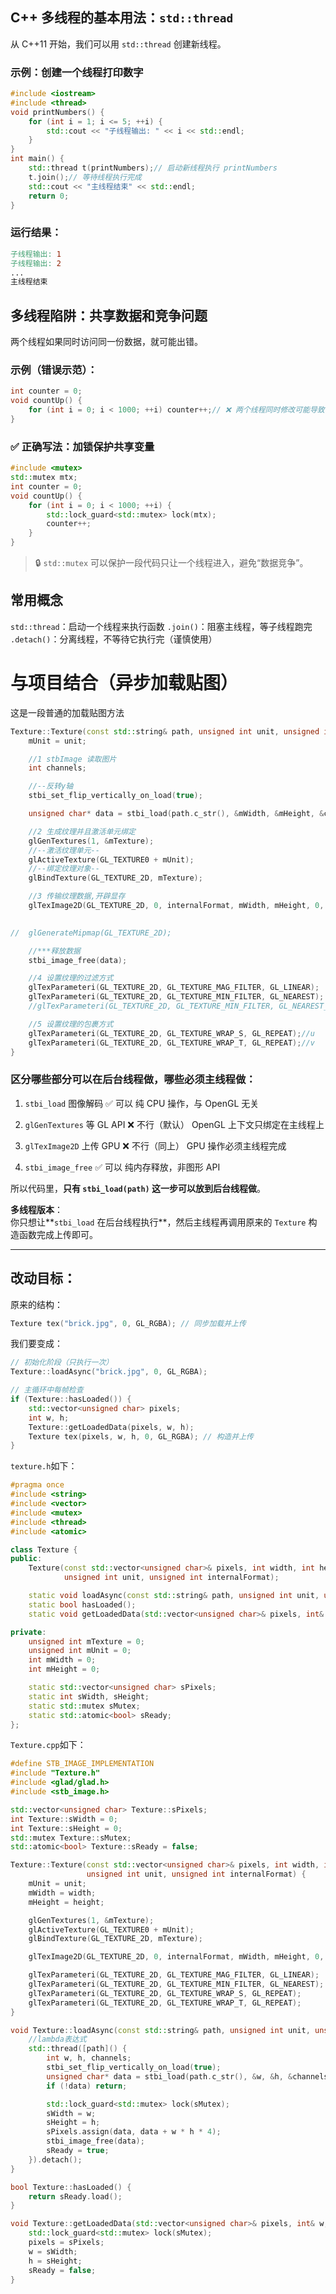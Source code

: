 ## C++ 多线程的基本用法：`std::thread`

从 C++11 开始，我们可以用 `std::thread` 创建新线程。

### 示例：创建一个线程打印数字

```cpp
#include <iostream>
#include <thread>  
void printNumbers() {     
	for (int i = 1; i <= 5; ++i) {         
		std::cout << "子线程输出: " << i << std::endl;     
	} 
}  
int main() {     
	std::thread t(printNumbers);// 启动新线程执行 printNumbers     			
	t.join();// 等待线程执行完成     
	std::cout << "主线程结束" << std::endl;     
	return 0; 
}
```

### 运行结果：

```makefile
子线程输出: 1 
子线程输出: 2
... 
主线程结束
```
## 多线程陷阱：**共享数据和竞争问题**

两个线程如果同时访问同一份数据，就可能出错。

### 示例（错误示范）：

```cpp
int counter = 0;  
void countUp() {     
	for (int i = 0; i < 1000; ++i) counter++;// ❌ 两个线程同时修改可能导致错误 
}
```

### ✅ 正确写法：加锁保护共享变量

```cpp
#include <mutex>  
std::mutex mtx; 
int counter = 0;  
void countUp() {     
	for (int i = 0; i < 1000; ++i) {         		
		std::lock_guard<std::mutex> lock(mtx);         		
		counter++;     
	} 
}
```

> 🔒 `std::mutex` 可以保护一段代码只让一个线程进入，避免“数据竞争”。

## 常用概念

`std::thread`：启动一个线程来执行函数
`.join()`：阻塞主线程，等子线程跑完
`.detach()`：分离线程，不等待它执行完（谨慎使用）


# 与项目结合（异步加载贴图）
这是一段普通的加载贴图方法
```cpp
Texture::Texture(const std::string& path, unsigned int unit, unsigned int internalFormat) {
	mUnit = unit;

	//1 stbImage 读取图片
	int channels;

	//--反转y轴
	stbi_set_flip_vertically_on_load(true);

	unsigned char* data = stbi_load(path.c_str(), &mWidth, &mHeight, &channels, STBI_rgb_alpha);

	//2 生成纹理并且激活单元绑定
	glGenTextures(1, &mTexture);
	//--激活纹理单元--
	glActiveTexture(GL_TEXTURE0 + mUnit);
	//--绑定纹理对象--	
	glBindTexture(GL_TEXTURE_2D, mTexture);

	//3 传输纹理数据,开辟显存
	glTexImage2D(GL_TEXTURE_2D, 0, internalFormat, mWidth, mHeight, 0, GL_RGBA, GL_UNSIGNED_BYTE, data);

	
//	glGenerateMipmap(GL_TEXTURE_2D);

	//***释放数据 
	stbi_image_free(data);

	//4 设置纹理的过滤方式
	glTexParameteri(GL_TEXTURE_2D, GL_TEXTURE_MAG_FILTER, GL_LINEAR);
	glTexParameteri(GL_TEXTURE_2D, GL_TEXTURE_MIN_FILTER, GL_NEAREST);
	//glTexParameteri(GL_TEXTURE_2D, GL_TEXTURE_MIN_FILTER, GL_NEAREST_MIPMAP_NEAREST);

	//5 设置纹理的包裹方式
	glTexParameteri(GL_TEXTURE_2D, GL_TEXTURE_WRAP_S, GL_REPEAT);//u
	glTexParameteri(GL_TEXTURE_2D, GL_TEXTURE_WRAP_T, GL_REPEAT);//v
}
```
### 区分**哪些部分可以在后台线程做，哪些必须主线程做**：
1. `stbi_load` 图像解码
✅ 可以
纯 CPU 操作，与 OpenGL 无关

2. `glGenTextures` 等 GL API
❌ 不行（默认）
OpenGL 上下文只绑定在主线程上

3. `glTexImage2D` 上传 GPU
❌ 不行（同上）
GPU 操作必须主线程完成

4. `stbi_image_free`
✅ 可以
纯内存释放，非图形 API

所以代码里，**只有 `stbi_load(path)` 这一步可以放到后台线程做**。

**多线程版本**：  
你只想让**`stbi_load` 在后台线程执行**，然后主线程再调用原来的 `Texture` 构造函数完成上传即可。

----------

## 改动目标：

原来的结构：

```cpp
Texture tex("brick.jpg", 0, GL_RGBA); // 同步加载并上传
```

我们要变成：

```cpp
// 初始化阶段（只执行一次）
Texture::loadAsync("brick.jpg", 0, GL_RGBA);

// 主循环中每帧检查
if (Texture::hasLoaded()) {
    std::vector<unsigned char> pixels;
    int w, h;
    Texture::getLoadedData(pixels, w, h);
    Texture tex(pixels, w, h, 0, GL_RGBA); // 构造并上传
}

```	

`texture.h`如下：
```cpp
#pragma once
#include <string>
#include <vector>
#include <mutex>
#include <thread>
#include <atomic>

class Texture {
public:
    Texture(const std::vector<unsigned char>& pixels, int width, int height,
            unsigned int unit, unsigned int internalFormat);

    static void loadAsync(const std::string& path, unsigned int unit, unsigned int internalFormat);
    static bool hasLoaded();
    static void getLoadedData(std::vector<unsigned char>& pixels, int& w, int& h);

private:
    unsigned int mTexture = 0;
    unsigned int mUnit = 0;
    int mWidth = 0;
    int mHeight = 0;

    static std::vector<unsigned char> sPixels;
    static int sWidth, sHeight;
    static std::mutex sMutex;
    static std::atomic<bool> sReady;
};
```
`Texture.cpp`如下：
```cpp
#define STB_IMAGE_IMPLEMENTATION
#include "Texture.h"
#include <glad/glad.h>
#include <stb_image.h>

std::vector<unsigned char> Texture::sPixels;
int Texture::sWidth = 0;
int Texture::sHeight = 0;
std::mutex Texture::sMutex;
std::atomic<bool> Texture::sReady = false;

Texture::Texture(const std::vector<unsigned char>& pixels, int width, int height,
                 unsigned int unit, unsigned int internalFormat) {
    mUnit = unit;
    mWidth = width;
    mHeight = height;

    glGenTextures(1, &mTexture);
    glActiveTexture(GL_TEXTURE0 + mUnit);
    glBindTexture(GL_TEXTURE_2D, mTexture);

    glTexImage2D(GL_TEXTURE_2D, 0, internalFormat, mWidth, mHeight, 0, GL_RGBA, GL_UNSIGNED_BYTE, pixels.data());

    glTexParameteri(GL_TEXTURE_2D, GL_TEXTURE_MAG_FILTER, GL_LINEAR);
    glTexParameteri(GL_TEXTURE_2D, GL_TEXTURE_MIN_FILTER, GL_NEAREST);
    glTexParameteri(GL_TEXTURE_2D, GL_TEXTURE_WRAP_S, GL_REPEAT);
    glTexParameteri(GL_TEXTURE_2D, GL_TEXTURE_WRAP_T, GL_REPEAT);
}

void Texture::loadAsync(const std::string& path, unsigned int unit, unsigned int internalFormat) {
	//lambda表达式
    std::thread([path]() {
        int w, h, channels;
        stbi_set_flip_vertically_on_load(true);
        unsigned char* data = stbi_load(path.c_str(), &w, &h, &channels, STBI_rgb_alpha);
        if (!data) return;

        std::lock_guard<std::mutex> lock(sMutex);
        sWidth = w;
        sHeight = h;
        sPixels.assign(data, data + w * h * 4);
        stbi_image_free(data);
        sReady = true;
    }).detach();
}

bool Texture::hasLoaded() {
    return sReady.load();
}

void Texture::getLoadedData(std::vector<unsigned char>& pixels, int& w, int& h) {
    std::lock_guard<std::mutex> lock(sMutex);
    pixels = sPixels;
    w = sWidth;
    h = sHeight;
    sReady = false;
}

```
<!--stackedit_data:
eyJoaXN0b3J5IjpbLTIwNDE0ODI3NDYsMTE4MDgzMTY5Nl19
-->